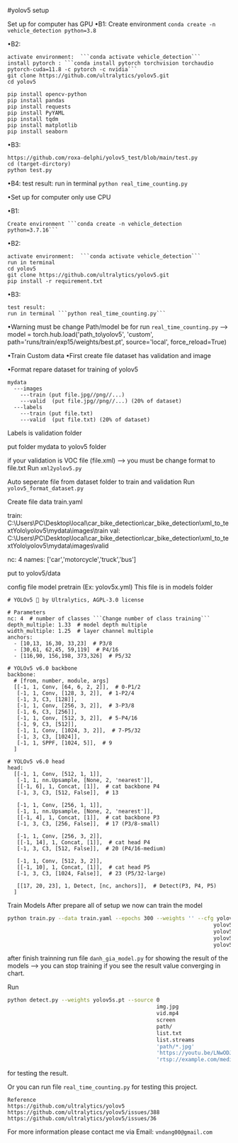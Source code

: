 #yolov5 setup

Set up for computer has GPU
•B1:
  Create environment ```conda create -n vehicle_detection python=3.8```

•B2:
  ```
  activate environment:  ```conda activate vehicle_detection```
  install pytorch : ```conda install pytorch torchvision torchaudio pytorch-cuda=11.8 -c pytorch -c nvidia```
  git clone https://github.com/ultralytics/yolov5.git
  cd yolov5
   
  pip install opencv-python
  pip install pandas
  pip install requests
  pip install PyYAML
  pip install tqdm
  pip install matplotlib
  pip install seaborn
  ```

•B3:
  ```
  https://github.com/roxa-delphi/yolov5_test/blob/main/test.py
  cd (target-dirctory)
  python test.py
  ```

•B4:
  test result:
  run in terminal ```python real_time_counting.py```


•Set up for computer only use CPU

•B1:
  ```
  Create environment ```conda create -n vehicle_detection python=3.7.16```
  ```
•B2:
  ```
  activate environment:  ```conda activate vehicle_detection```
  run in terminal 
  cd yolov5
  git clone https://github.com/ultralytics/yolov5.git
  pip install -r requirement.txt
  ```
•B3:
  ```
  test result:
  run in terminal ```python real_time_counting.py```
  ```
•Warning must be change Path/model be for run ```real_time_counting.py```
--> model = torch.hub.load('path_to\\yolov5', 'custom', path='runs/train/exp15/weights/best.pt', source='local', force_reload=True)

•Train Custom data
•First create file dataset has validation and image

•Format repare dataset for training of yolov5
```
mydata
  ---images
    ---train (put file.jpg//png//...)
    ---valid  (put file.jpg//png//...) (20% of dataset)
  ---labels
    ---train (put file.txt)
    ---valid  (put file.txt) (20% of dataset)
```
Labels is validation folder

put folder mydata to yolov5 folder

if your validation is VOC file (file.xml) --> you must be change format to file.txt
Run ```xml2yolov5.py```

Auto seperate file from dataset folder to train and validation
Run ```yolov5_format_dataset.py```

Create file data train.yaml

train: C:\Users\PC\Desktop\local\car_bike_detection\car_bike_detection\xml_to_textYolo\yolov5\mydata\images\train
val: C:\Users\PC\Desktop\local\car_bike_detection\car_bike_detection\xml_to_textYolo\yolov5\mydata\images\valid

nc: 4
names: ['car','motorcycle','truck','bus']

put to yolov5/data

config file model pretrain (Ex: yolov5x.yml)
This file is in models folder

```
# YOLOv5 🚀 by Ultralytics, AGPL-3.0 license

# Parameters
nc: 4  # number of classes ```Change number of class training```
depth_multiple: 1.33  # model depth multiple
width_multiple: 1.25  # layer channel multiple
anchors:
  - [10,13, 16,30, 33,23]  # P3/8
  - [30,61, 62,45, 59,119]  # P4/16
  - [116,90, 156,198, 373,326]  # P5/32

# YOLOv5 v6.0 backbone
backbone:
  # [from, number, module, args]
  [[-1, 1, Conv, [64, 6, 2, 2]],  # 0-P1/2
   [-1, 1, Conv, [128, 3, 2]],  # 1-P2/4
   [-1, 3, C3, [128]],
   [-1, 1, Conv, [256, 3, 2]],  # 3-P3/8
   [-1, 6, C3, [256]],
   [-1, 1, Conv, [512, 3, 2]],  # 5-P4/16
   [-1, 9, C3, [512]],
   [-1, 1, Conv, [1024, 3, 2]],  # 7-P5/32
   [-1, 3, C3, [1024]],
   [-1, 1, SPPF, [1024, 5]],  # 9
  ]

# YOLOv5 v6.0 head
head:
  [[-1, 1, Conv, [512, 1, 1]],
   [-1, 1, nn.Upsample, [None, 2, 'nearest']],
   [[-1, 6], 1, Concat, [1]],  # cat backbone P4
   [-1, 3, C3, [512, False]],  # 13

   [-1, 1, Conv, [256, 1, 1]],
   [-1, 1, nn.Upsample, [None, 2, 'nearest']],
   [[-1, 4], 1, Concat, [1]],  # cat backbone P3
   [-1, 3, C3, [256, False]],  # 17 (P3/8-small)

   [-1, 1, Conv, [256, 3, 2]],
   [[-1, 14], 1, Concat, [1]],  # cat head P4
   [-1, 3, C3, [512, False]],  # 20 (P4/16-medium)

   [-1, 1, Conv, [512, 3, 2]],
   [[-1, 10], 1, Concat, [1]],  # cat head P5
   [-1, 3, C3, [1024, False]],  # 23 (P5/32-large)

   [[17, 20, 23], 1, Detect, [nc, anchors]],  # Detect(P3, P4, P5)
  ]
```

Train Models
After prepare all of setup we now can train the model
```bash
python train.py --data train.yaml --epochs 300 --weights '' --cfg yolov5n.yaml  --batch-size 128
                                                                 yolov5s                    64
                                                                 yolov5m                    40
                                                                 yolov5l                    24
                                                                 yolov5x                    16
```
after finish trainning
run file ```danh_gia_model.py``` for showing the result of the models --> you can stop training if you see the result value converging in chart.

Run
```bash
python detect.py --weights yolov5s.pt --source 0                               # webcam
                                               img.jpg                         # image
                                               vid.mp4                         # video
                                               screen                          # screenshot
                                               path/                           # directory
                                               list.txt                        # list of images
                                               list.streams                    # list of streams
                                               'path/*.jpg'                    # glob
                                               'https://youtu.be/LNwODJXcvt4'  # YouTube
                                               'rtsp://example.com/media.mp4'  # RTSP, RTMP, HTTP stream
``` 
for testing the result.

Or you can run file ```real_time_counting.py``` for testing this project.

```
Reference
https://github.com/ultralytics/yolov5
https://github.com/ultralytics/yolov5/issues/388
https://github.com/ultralytics/yolov5/issues/36
```

For more information please contact me via Email: ```vndang00@gmail.com```